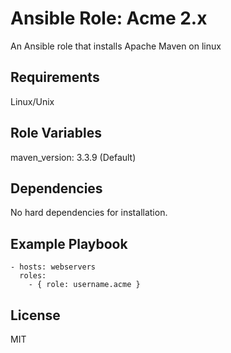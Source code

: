 # Ansible Role: Acme 2.x

An Ansible role that installs Apache Maven on linux

## Requirements

Linux/Unix

## Role Variables

maven_version: 3.3.9 (Default)

## Dependencies

No hard dependencies for installation.

## Example Playbook

    - hosts: webservers
      roles:
        - { role: username.acme }

## License

MIT